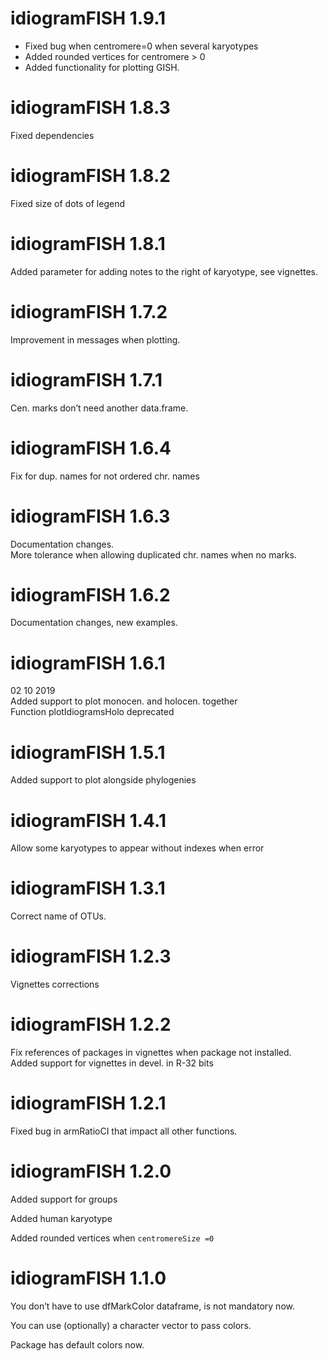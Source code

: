 
<!-- NEWS.md is generated from NEWS.Rmd. Please edit that file -->

# idiogramFISH 1.9.1

  - Fixed bug when centromere=0 when several karyotypes
  - Added rounded vertices for centromere \> 0
  - Added functionality for plotting GISH.

# idiogramFISH 1.8.3

Fixed dependencies

# idiogramFISH 1.8.2

Fixed size of dots of legend

# idiogramFISH 1.8.1

Added parameter for adding notes to the right of karyotype, see
vignettes.

# idiogramFISH 1.7.2

Improvement in messages when plotting.

# idiogramFISH 1.7.1

Cen. marks don’t need another data.frame.

# idiogramFISH 1.6.4

Fix for dup. names for not ordered chr. names

# idiogramFISH 1.6.3

Documentation changes.  
More tolerance when allowing duplicated chr. names when no marks.

# idiogramFISH 1.6.2

Documentation changes, new examples.

# idiogramFISH 1.6.1

02 10 2019  
Added support to plot monocen. and holocen. together  
Function plotIdiogramsHolo deprecated

# idiogramFISH 1.5.1

Added support to plot alongside phylogenies

# idiogramFISH 1.4.1

Allow some karyotypes to appear without indexes when error

# idiogramFISH 1.3.1

Correct name of OTUs.

# idiogramFISH 1.2.3

Vignettes corrections

# idiogramFISH 1.2.2

Fix references of packages in vignettes when package not installed.  
Added support for vignettes in devel. in R-32 bits

# idiogramFISH 1.2.1

Fixed bug in armRatioCI that impact all other functions.

# idiogramFISH 1.2.0

Added support for groups

Added human karyotype

Added rounded vertices when `centromereSize =0`

# idiogramFISH 1.1.0

You don’t have to use dfMarkColor dataframe, is not mandatory now.

You can use (optionally) a character vector to pass colors.

Package has default colors now.
